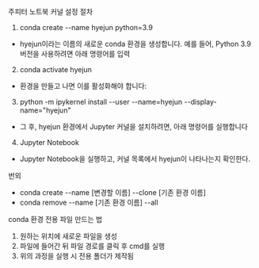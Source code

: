 주피터 노트북 커널 설정 절차

1. conda create --name hyejun python=3.9
- hyejun이라는 이름의 새로운 conda 환경을 생성합니다. 예를 들어, Python 3.9 버전을 사용하려면 아래 명령어를 입력

2. conda activate hyejun
- 환경을 만들고 나면 이를 활성화해야 합니다:

3. python -m ipykernel install --user --name=hyejun --display-name="hyejun"
- 그 후, hyejun 환경에서 Jupyter 커널을 설치하려면, 아래 명령어를 실행합니다

4. Jupyter Notebook
- Jupyter Notebook을 실행하고, 커널 목록에서 hyejun이 나타나는지 확인한다.

번외
- conda create --name [변경할 이름] --clone [기존 환경 이름]
- conda remove --name [기존 환경 이름] --all

conda 환경 전용 파일 만드는 법
1. 원하는 위치에 새로운 파일을 생성
2. 파일에 들어간 뒤 파일 경로를 클릭 후 cmd를 실행
3. 위의 과정을 실행 시 전용 폴더가 제작됨
